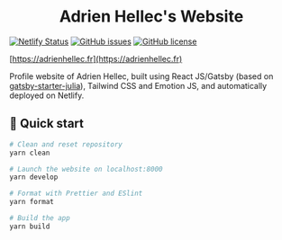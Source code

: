 <h1 align="center">
  Adrien Hellec's Website
</h1>

[![Netlify Status](https://api.netlify.com/api/v1/badges/74f73f0b-1168-493d-b451-651394b3b8d3/deploy-status)](https://app.netlify.com/sites/agitated-leavitt-de5b97/deploys)
[![GitHub issues](https://img.shields.io/github/issues/he2lec/website)](https://github.com/he2lec/website/issues)
[![GitHub license](https://img.shields.io/github/license/he2lec/website)](https://github.com/he2lec/website/blob/master/LICENSE)

[https://adrienhellec.fr](https://adrienhellec.fr)

Profile website of Adrien Hellec, built using React JS/Gatsby (based on
[gatsby-starter-julia](https://github.com/niklasmtj/gatsby-starter-julia)),
Tailwind CSS and Emotion JS, and automatically deployed on Netlify.

## 🚀 Quick start

```sh
# Clean and reset repository
yarn clean

# Launch the website on localhost:8000
yarn develop

# Format with Prettier and ESlint
yarn format

# Build the app
yarn build
```
